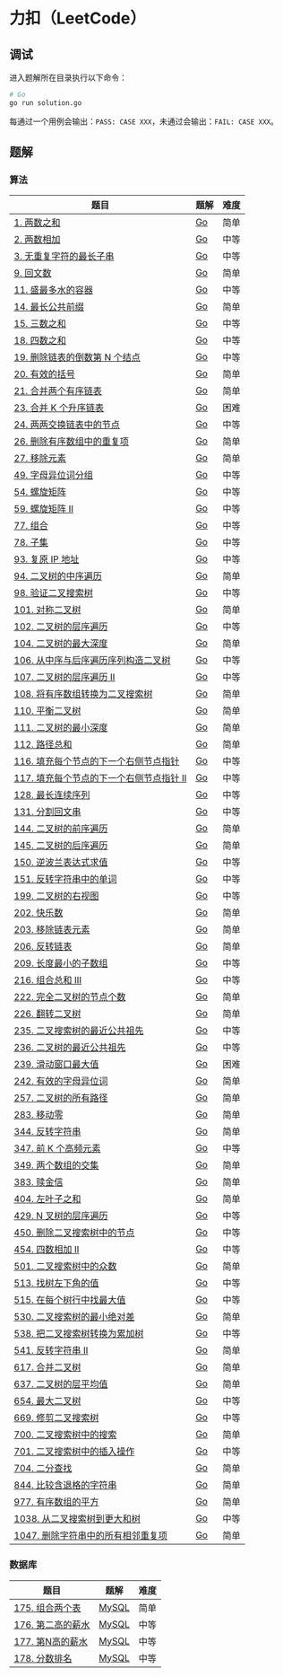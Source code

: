 # 力扣（LeetCode）

## 调试

进入题解所在目录执行以下命令：

```bash
# Go
go run solution.go
```

每通过一个用例会输出：`PASS: CASE XXX`，未通过会输出：`FAIL: CASE XXX`。

## 题解

### 算法

| 题目                                                         | 题解                                                         | 难度 |
| ------------------------------------------------------------ | ------------------------------------------------------------ | ---- |
| [1. 两数之和](https://leetcode.cn/problems/two-sum/)         | [Go](./algorithms/0001.two-sum/solution.go)                  | 简单 |
| [2. 两数相加](https://leetcode.cn/problems/add-two-numbers/) | [Go](./algorithms/0002.add-two-numbers/solution.go)          | 中等 |
| [3. 无重复字符的最长子串](https://leetcode.cn/problems/longest-substring-without-repeating-characters/) | [Go](./algorithms/0003.longest-substring-without-repeating-characters/solution.go) | 中等 |
| [9. 回文数](https://leetcode.cn/problems/palindrome-number/) | [Go](./algorithms/0009.palindrome-number/solution.go)        | 简单 |
| [11. 盛最多水的容器](https://leetcode.cn/problems/container-with-most-water/) | [Go](./algorithms/0011.container-with-most-water/solution.go) | 中等 |
| [14. 最长公共前缀](https://leetcode.cn/problems/longest-common-prefix/) | [Go](./algorithms/0014.longest-common-prefix/solution.go)    | 简单 |
| [15. 三数之和](https://leetcode.cn/problems/3sum/)           | [Go](./algorithms/0015.3sum/solution.go)                     | 中等 |
| [18. 四数之和](https://leetcode.cn/problems/4sum/)           | [Go](./algorithms/0018.4sum/solution.go)                     | 中等 |
| [19. 删除链表的倒数第 N 个结点](https://leetcode.cn/problems/remove-nth-node-from-end-of-list/) | [Go](./algorithms/0019.remove-nth-node-from-end-of-list/solution.go) | 中等 |
| [20. 有效的括号](https://leetcode.cn/problems/valid-parentheses/) | [Go](./algorithms/0020.valid-parentheses/solution.go)        | 简单 |
| [21. 合并两个有序链表](https://leetcode.cn/problems/merge-two-sorted-lists/) | [Go](./algorithms/0021.merge-two-sorted-lists/solution.go)   | 简单 |
| [23. 合并 K 个升序链表](https://leetcode.cn/problems/merge-k-sorted-lists/) | [Go](./algorithms/0023.merge-k-sorted-lists/solution.go)     | 困难 |
| [24. 两两交换链表中的节点](https://leetcode.cn/problems/swap-nodes-in-pairs/) | [Go](./algorithms/0024.swap-nodes-in-pairs/solution.go)      | 中等 |
| [26. 删除有序数组中的重复项](https://leetcode.cn/problems/remove-duplicates-from-sorted-array/) | [Go](./algorithms/0026.remove-duplicates-from-sorted-array/solution.go) | 简单 |
| [27. 移除元素](https://leetcode.cn/problems/remove-element/) | [Go](./algorithms/0027.remove-element/solution.go)           | 简单 |
| [49. 字母异位词分组](https://leetcode.cn/problems/group-anagrams/) | [Go](./algorithms/0049.group-anagrams/solution.go)           | 中等 |
| [54. 螺旋矩阵](https://leetcode.cn/problems/spiral-matrix/)  | [Go](./algorithms/0054.spiral-matrix/solution.go)            | 中等 |
| [59. 螺旋矩阵 II](https://leetcode.cn/problems/spiral-matrix-ii/) | [Go](./algorithms/0059.spiral-matrix-ii/solution.go)         | 中等 |
| [77. 组合](https://leetcode.cn/problems/combinations/)       | [Go](./algorithms/0077.combinations/solution.go)             | 中等 |
| [78. 子集](https://leetcode.cn/problems/subsets/)            | [Go](./algorithms/0078.subsets/solution.go)                  | 中等 |
| [93. 复原 IP 地址](https://leetcode.cn/problems/restore-ip-addresses/) | [Go](./algorithms/0093.restore-ip-addresses/solution.go)     | 中等 |
| [94. 二叉树的中序遍历](https://leetcode.cn/problems/binary-tree-inorder-traversal/) | [Go](./algorithms/0094.binary-tree-inorder-traversal/solution.go) | 简单 |
| [98. 验证二叉搜索树](https://leetcode.cn/problems/validate-binary-search-tree/) | [Go](./algorithms/0098.validate-binary-search-tree/solution.go) | 中等 |
| [101. 对称二叉树](https://leetcode.cn/problems/symmetric-tree/) | [Go](./algorithms/0101.symmetric-tree/solution.go)           | 简单 |
| [102. 二叉树的层序遍历](https://leetcode.cn/problems/binary-tree-level-order-traversal/) | [Go](./algorithms/0102.binary-tree-level-order-traversal/solution.go) | 中等 |
| [104. 二叉树的最大深度](https://leetcode.cn/problems/maximum-depth-of-binary-tree/) | [Go](./algorithms/0104.maximum-depth-of-binary-tree/solution.go) | 简单 |
| [106. 从中序与后序遍历序列构造二叉树](https://leetcode.cn/problems/construct-binary-tree-from-inorder-and-postorder-traversal/) | [Go](./algorithms/0106.construct-binary-tree-from-inorder-and-postorder-traversal/solution.go) | 中等 |
| [107. 二叉树的层序遍历 II](https://leetcode.cn/problems/binary-tree-level-order-traversal-ii/) | [Go](./algorithms/0107.binary-tree-level-order-traversal-ii/solution.go) | 中等 |
| [108. 将有序数组转换为二叉搜索树](https://leetcode.cn/problems/convert-sorted-array-to-binary-search-tree/) | [Go](./algorithms/0108.convert-sorted-array-to-binary-search-tree/solution.go) | 简单 |
| [110. 平衡二叉树](https://leetcode.cn/problems/balanced-binary-tree/) | [Go](./algorithms/0110.balanced-binary-tree/solution.go)     | 简单 |
| [111. 二叉树的最小深度](https://leetcode.cn/problems/minimum-depth-of-binary-tree/) | [Go](./algorithms/0111.minimum-depth-of-binary-tree/solution.go) | 简单 |
| [112. 路径总和](https://leetcode.cn/problems/path-sum/)      | [Go](./algorithms/0112.path-sum/solution.go)                 | 简单 |
| [116. 填充每个节点的下一个右侧节点指针](https://leetcode.cn/problems/populating-next-right-pointers-in-each-node/) | [Go](./algorithms/0116.populating-next-right-pointers-in-each-node/solution.go) | 中等 |
| [117. 填充每个节点的下一个右侧节点指针 II](https://leetcode.cn/problems/populating-next-right-pointers-in-each-node-ii/) | [Go](./algorithms/0117.populating-next-right-pointers-in-each-node-ii/solution.go) | 中等 |
| [128. 最长连续序列](https://leetcode.cn/problems/longest-consecutive-sequence/) | [Go](./algorithms/0128.longest-consecutive-sequence/solution.go) | 中等 |
| [131. 分割回文串](https://leetcode.cn/problems/palindrome-partitioning/) | [Go](./algorithms/0131.palindrome-partitioning/solution.go)  | 中等 |
| [144. 二叉树的前序遍历](https://leetcode.cn/problems/binary-tree-preorder-traversal/) | [Go](./algorithms/0144.binary-tree-preorder-traversal/solution.go) | 简单 |
| [145. 二叉树的后序遍历](https://leetcode.cn/problems/binary-tree-postorder-traversal/) | [Go](./algorithms/0145.binary-tree-postorder-traversal/solution.go) | 简单 |
| [150. 逆波兰表达式求值](https://leetcode.cn/problems/evaluate-reverse-polish-notation/) | [Go](./algorithms/0150.evaluate-reverse-polish-notation/solution.go) | 中等 |
| [151. 反转字符串中的单词](https://leetcode.cn/problems/reverse-words-in-a-string/) | [Go](./algorithms/0151.reverse-words-in-a-string/solution.go) | 中等 |
| [199. 二叉树的右视图](https://leetcode.cn/problems/binary-tree-right-side-view/) | [Go](./algorithms/0199.binary-tree-right-side-view/solution.go) | 中等 |
| [202. 快乐数](https://leetcode.cn/problems/happy-number/)    | [Go](./algorithms/0202.happy-number/solution.go)             | 简单 |
| [203. 移除链表元素](https://leetcode.cn/problems/remove-linked-list-elements/) | [Go](./algorithms/0203.remove-linked-list-elements/solution.go) | 简单 |
| [206. 反转链表](https://leetcode.cn/problems/reverse-linked-list/) | [Go](./algorithms/0206.reverse-linked-list/solution.go)      | 简单 |
| [209. 长度最小的子数组](https://leetcode.cn/problems/minimum-size-subarray-sum/) | [Go](./algorithms/0209.minimum-size-subarray-sum/solution.go) | 中等 |
| [216. 组合总和 III](https://leetcode.cn/problems/combination-sum-iii/) | [Go](./algorithms/0216.combination-sum-iii/solution.go)      | 中等 |
| [222. 完全二叉树的节点个数](https://leetcode.cn/problems/count-complete-tree-nodes/) | [Go](./algorithms/0222.count-complete-tree-nodes/solution.go) | 简单 |
| [226. 翻转二叉树](https://leetcode.cn/problems/invert-binary-tree/) | [Go](./algorithms/0226.invert-binary-tree/solution.go)       | 简单 |
| [235. 二叉搜索树的最近公共祖先](https://leetcode.cn/problems/lowest-common-ancestor-of-a-binary-search-tree/) | [Go](./algorithms/0235.lowest-common-ancestor-of-a-binary-search-tree/solution.go) | 中等 |
| [236. 二叉树的最近公共祖先](https://leetcode.cn/problems/lowest-common-ancestor-of-a-binary-tree/) | [Go](./algorithms/0236.lowest-common-ancestor-of-a-binary-tree/solution.go) | 中等 |
| [239. 滑动窗口最大值](https://leetcode.cn/problems/sliding-window-maximum/) | [Go](./algorithms/0239.sliding-window-maximum/solution.go)   | 困难 |
| [242. 有效的字母异位词](https://leetcode.cn/problems/valid-anagram/) | [Go](./algorithms/0242.valid-anagram/solution.go)            | 简单 |
| [257. 二叉树的所有路径](https://leetcode.cn/problems/binary-tree-paths/) | [Go](./algorithms/0257.binary-tree-paths/solution.go)        | 简单 |
| [283. 移动零](https://leetcode.cn/problems/move-zeroes/)     | [Go](./algorithms/0283.move-zeroes/solution.go)              | 简单 |
| [344. 反转字符串](https://leetcode.cn/problems/reverse-string/) | [Go](./algorithms/0344.reverse-string/solution.go)           | 简单 |
| [347. 前 K 个高频元素](https://leetcode.cn/problems/top-k-frequent-elements/) | [Go](./algorithms/0347.top-k-frequent-elements/solution.go)  | 中等 |
| [349. 两个数组的交集](https://leetcode.cn/problems/intersection-of-two-arrays/) | [Go](./algorithms/0349.intersection-of-two-arrays/solution.go) | 简单 |
| [383. 赎金信](https://leetcode.cn/problems/ransom-note/)     | [Go](./algorithms/0383.ransom-note/solution.go)              | 简单 |
| [404. 左叶子之和](https://leetcode.cn/problems/sum-of-left-leaves/) | [Go](./algorithms/0404.sum-of-left-leaves/solution.go)       | 简单 |
| [429. N 叉树的层序遍历](https://leetcode.cn/problems/n-ary-tree-level-order-traversal/) | [Go](./algorithms/0429.n-ary-tree-level-order-traversal/solution.go) | 中等 |
| [450. 删除二叉搜索树中的节点](https://leetcode.cn/problems/delete-node-in-a-bst/) | [Go](./algorithms/0450.delete-node-in-a-bst/solution.go)     | 中等 |
| [454. 四数相加 II](https://leetcode.cn/problems/4sum-ii/)    | [Go](./algorithms/0454.4sum-ii/solution.go)                  | 中等 |
| [501. 二叉搜索树中的众数](https://leetcode.cn/problems/find-mode-in-binary-search-tree/) | [Go](./algorithms/0501.find-mode-in-binary-search-tree/solution.go) | 简单 |
| [513. 找树左下角的值](https://leetcode.cn/problems/find-bottom-left-tree-value/) | [Go](./algorithms/0513.find-bottom-left-tree-value/solution.go) | 中等 |
| [515. 在每个树行中找最大值](https://leetcode.cn/problems/find-largest-value-in-each-tree-row/) | [Go](./algorithms/0515.find-largest-value-in-each-tree-row/solution.go) | 中等 |
| [530. 二叉搜索树的最小绝对差](https://leetcode.cn/problems/minimum-absolute-difference-in-bst/) | [Go](./algorithms/0530.minimum-absolute-difference-in-bst/solution.go) | 简单 |
| [538. 把二叉搜索树转换为累加树](https://leetcode.cn/problems/convert-bst-to-greater-tree/) | [Go](./algorithms/0538.convert-bst-to-greater-tree/solution.go) | 中等 |
| [541. 反转字符串 II](https://leetcode.cn/problems/reverse-string-ii/) | [Go](./algorithms/0541.reverse-string-ii/solution.go)        | 简单 |
| [617. 合并二叉树](https://leetcode.cn/problems/merge-two-binary-trees/) | [Go](./algorithms/0617.merge-two-binary-trees/solution.go)   | 简单 |
| [637. 二叉树的层平均值](https://leetcode.cn/problems/average-of-levels-in-binary-tree/) | [Go](./algorithms/0637.average-of-levels-in-binary-tree/solution.go) | 简单 |
| [654. 最大二叉树](https://leetcode.cn/problems/maximum-binary-tree/) | [Go](./algorithms/0654.maximum-binary-tree/solution.go)      | 中等 |
| [669. 修剪二叉搜索树](https://leetcode.cn/problems/trim-a-binary-search-tree/) | [Go](./algorithms/0669.trim-a-binary-search-tree/solution.go) | 中等 |
| [700. 二叉搜索树中的搜索](https://leetcode.cn/problems/search-in-a-binary-search-tree/) | [Go](./algorithms/0700.search-in-a-binary-search-tree/solution.go) | 简单 |
| [701. 二叉搜索树中的插入操作](https://leetcode.cn/problems/insert-into-a-binary-search-tree/) | [Go](./algorithms/0701.insert-into-a-binary-search-tree/solution.go) | 中等 |
| [704. 二分查找](https://leetcode.cn/problems/binary-search/) | [Go](./algorithms/0704.binary-search/solution.go)            | 简单 |
| [844. 比较含退格的字符串](https://leetcode.cn/problems/backspace-string-compare/) | [Go](./algorithms/0844.backspace-string-compare/solution.go) | 简单 |
| [977. 有序数组的平方](https://leetcode.cn/problems/squares-of-a-sorted-array/) | [Go](./algorithms/0977.squares-of-a-sorted-array/solution.go) | 简单 |
| [1038. 从二叉搜索树到更大和树](https://leetcode.cn/problems/binary-search-tree-to-greater-sum-tree/) | [Go](./algorithms/1038.binary-search-tree-to-greater-sum-tree/solution.go) | 中等 |
| [1047. 删除字符串中的所有相邻重复项](https://leetcode.cn/problems/remove-all-adjacent-duplicates-in-string/) | [Go](./algorithms/1047.remove-all-adjacent-duplicates-in-string/solution.go) | 简单 |

### 数据库

| 题目                                                         | 题解                                                        | 难度 |
| ------------------------------------------------------------ | ----------------------------------------------------------- | ---- |
| [175. 组合两个表](https://leetcode.cn/problems/combine-two-tables/) | [MySQL](./database/0175.combine-two-tables/solution.sql)    | 简单 |
| [176. 第二高的薪水](https://leetcode.cn/problems/second-highest-salary/) | [MySQL](./database/0176.second-highest-salary/solution.sql) | 中等 |
| [177. 第N高的薪水](https://leetcode.cn/problems/nth-highest-salary/) | [MySQL](./database/0177.nth-highest-salary/solution.sql)    | 中等 |
| [178. 分数排名](https://leetcode.cn/problems/rank-scores/)   | [MySQL](./database/0178.rank-scores/solution.sql)           | 中等 |

